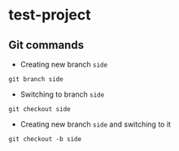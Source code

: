 # test-project

## Git commands

- Creating new branch `side`

```
git branch side
```

- Switching to branch `side`

```
git checkout side
```

- Creating new branch `side` and switching to it

```
git checkout -b side
```